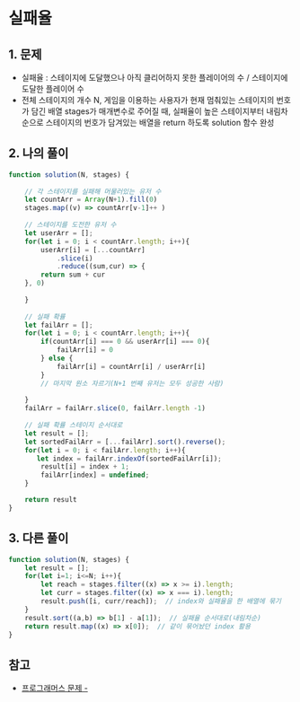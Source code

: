 # 실패율

## 1. 문제
- 실패율 : 스테이지에 도달했으나 아직 클리어하지 못한 플레이어의 수 / 스테이지에 도달한 플레이어 수
- 전체 스테이지의 개수 N, 게임을 이용하는 사용자가 현재 멈춰있는 스테이지의 번호가 담긴 배열 stages가 매개변수로 주어질 때, 실패율이 높은 스테이지부터 내림차순으로 스테이지의 번호가 담겨있는 배열을 return 하도록 solution 함수 완성

## 2. 나의 풀이
```javascript
function solution(N, stages) {
    
    // 각 스테이지를 실패해 머물러있는 유저 수
    let countArr = Array(N+1).fill(0)
    stages.map((v) => countArr[v-1]++ )
    
    // 스테이지를 도전한 유저 수
    let userArr = [];
    for(let i = 0; i < countArr.length; i++){
        userArr[i] = [...countArr]
            .slice(i)
            .reduce((sum,cur) => {
        return sum + cur
    }, 0)
        
    }
    
    // 실패 확률
    let failArr = [];
    for(let i = 0; i < countArr.length; i++){
        if(countArr[i] === 0 && userArr[i] === 0){
            failArr[i] = 0
        } else {
            failArr[i] = countArr[i] / userArr[i]
        }
        // 마지막 원소 자르기(N+1 번째 유저는 모두 성공한 사람)
        
    }
    failArr = failArr.slice(0, failArr.length -1)
    
    // 실패 확률 스테이지 순서대로
    let result = [];
    let sortedFailArr = [...failArr].sort().reverse();
    for(let i = 0; i < failArr.length; i++){
       let index = failArr.indexOf(sortedFailArr[i]);
        result[i] = index + 1;
        failArr[index] = undefined;
    }

    return result
}
```

## 3. 다른 풀이

```javascript
function solution(N, stages) {
    let result = [];
    for(let i=1; i<=N; i++){
        let reach = stages.filter((x) => x >= i).length;
        let curr = stages.filter((x) => x === i).length;
        result.push([i, curr/reach]);  // index와 실패율을 한 배열에 묶기
    }
    result.sort((a,b) => b[1] - a[1]);  // 실패율 순서대로(내림차순)
    return result.map((x) => x[0]);  // 같이 묶어놨던 index 활용
}
```

## 참고
- [프로그래머스 문제 - ](https://school.programmers.co.kr/learn/courses/30/lessons/42889)
